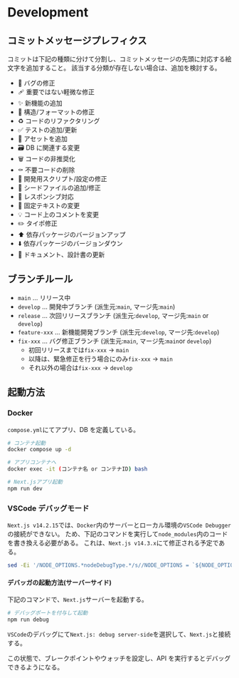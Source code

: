 # Development

## コミットメッセージプレフィクス

コミットは下記の種類に分けて分割し、コミットメッセージの先頭に対応する絵文字を追加すること。
該当する分類が存在しない場合は、追加を検討する。

- 🐛 バグの修正
- 🩹 重要ではない軽微な修正
- ✨ 新機能の追加
- 🎨 構造/フォーマットの修正
- ♻️ コードのリファクタリング
- ✅ テストの追加/更新
- 🍱 アセットを追加
- 🗃️ DB に関連する変更
- 🗑️ コードの非推奨化
- ⚰️ 不要コードの削除
- 🔨 開発用スクリプト/設定の修正
- 🌱 シードファイルの追加/修正
- 📱 レスポンシブ対応
- 💬 固定テキストの変更
- 💡 コード上のコメントを変更
- ✏️ タイポ修正
- ⬆️ 依存パッケージのバージョンアップ
- ⬇️ 依存パッケージのバージョンダウン
- 📝 ドキュメント、設計書の更新

## ブランチルール

- `main` ... リリース中
- `develop` ... 開発中ブランチ (派生元:`main`, マージ先:`main`)
- `release` ... 次回リリースブランチ (派生元:`develop`, マージ先:`main` or `develop`)
- `feature-xxx` ... 新機能開発ブランチ (派生元:`develop`, マージ先:`develop`)
- `fix-xxx` ... バグ修正ブランチ (派生元:`main`, マージ先:`main`or `develop`)
  - 初回リリースまでは`fix-xxx` → `main`
  - 以降は、緊急修正を行う場合にのみ`fix-xxx` → `main`
  - それ以外の場合は`fix-xxx` → `develop`

## 起動方法

### Docker

`compose.yml`にてアプリ、DB を定義している。

```sh
# コンテナ起動
docker compose up -d

# アプリコンテナへ
docker exec -it (コンテナ名 or コンテナID) bash

# Next.jsアプリ起動
npm run dev
```

### VSCode デバッグモード

`Next.js v14.2.15`では、`Docker`内のサーバーとローカル環境の`VSCode Debugger`の接続ができない。
ため、下記のコマンドを実行して`node_modules`内のコードを書き換える必要がある。
これは、`Next.js v14.3.x`にて修正される予定である。

```sh
sed -Ei '/NODE_OPTIONS.*nodeDebugType.*/s//NODE_OPTIONS = `${NODE_OPTIONS} --${nodeDebugType}=0.0.0.0:9230`;/' node_modules/next/dist/cli/next-dev.js
```

#### デバッガの起動方法(サーバーサイド)

下記のコマンドで、`Next.js`サーバーを起動する。

```sh
# デバッグポートを付与して起動
npm run debug
```

`VSCode`のデバッグにて`Next.js: debug server-side`を選択して、`Next.js`と接続する。

この状態で、ブレークポイントやウォッチを設定し、API を実行するとデバッグできるようになる。
